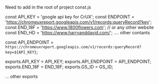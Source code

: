 Need to add in the root of project const.js

const API_KEY = 'google api key for CrUX';
const ENDPOINT = 'https://chromeuxreport.googleapis.com/v1/records:queryRecord?key';
const END_18F = 'https://www.1800flowers.com'; // or any other website
const END_HD = 'https://www.harryanddavid.com/';
.... other contants

const API_ENDPOINT = `https://chromeuxreport.googleapis.com/v1/records:queryRecord?key=${API_KEY}`;

exports.API_KEY = API_KEY;
exports.API_ENDPOINT = API_ENDPOINT;
exports.END_18F = END_18F;
exports.GS_ID = GS_ID;

... other exports

